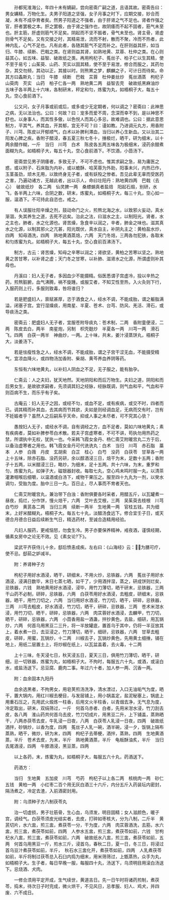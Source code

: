 <!-- { "loadSidebar": true } -->
　　孙都宪淮海公，年四十未有嫡嗣，尝向密斋广嗣之道，且语其故。密斋告曰：男女媾精，万物化生。夫男子阳道之坚强，女子月事之时下，应期交接，妙合而凝，未有不成孕育者矣。然男子阳道之不强者，由于肝肾之气不足也。肾者作强之官，肝者罢极之本。肝之罢极，由于肾之强作也，故阴痿而不起不固者，筋气未至也。肝主筋，肝虚则筋气不足矣。阴起而不坚不振者，骨气未至也。肾主骨，肾虚则骨气不足矣。又有交接之时，其精易泄，流而不射，散而不聚，冷而不热者，此神内乱，心气不足也。凡有此者，各随其脏气不足而补之。在肝则益其肝，如当归、牛膝、续断、巴戟之类。在肾则益其肾，如熟地黄、苁蓉、杜仲之类。在心则益其心，如五味、益智、破故纸之类。再用枸杞子、菟丝子、柏子仁以生其精，使不至于易亏；山茱萸、山药、芡实以固其精，使不至于易泄，修合而服之，其药勿杂，其交勿频，其动以正，其接以时。则熊罴之梦，麒麟之子，可计日而待矣。命其方曰螽斯丸：当归　牛膝　续断　巴戟　苁蓉　杜仲姜丝炒　菟丝酒蒸　枸杞子　山萸肉　芡实　山药　柏子仁各一两　熟地黄二两　益智去壳　破故纸黑麻油炒　五味子各半两上十六味，各制研末，秤定和匀，炼蜜为丸，如梧桐子大，每五十丸，空心食前酒下。

　　公又问，女子月事或前或后，或多或少无定期者，何以调之？密斋曰：此神思之病，无以法治也。公曰：何故？曰：宠多而爱不周，念深而幸不到，是以神思不舒也。以身事人，而其性多傲，以色悦人而其心多忌，故难调也。公曰：据此意思制方，平其气，养其血，开其郁，宜无不可？曰：谨如教。乃进调元丸方，用香附子、川芎、陈皮以开郁顺气，白术以补脾利滞血，当归以养心生新血。又以治其二阳发心脾之疾。香附子醋浸，春五夏三秋七冬十，捶极烂，晒干，研为细末，以十两余醋作糊，一斤　当归　川芎　白术　陈皮各五两五味各为极细末，浸药余醋煮面糊为丸，如梧桐子大，每五十丸，空心食前酒下。不饮酒，小茴汤下。

　　密斋尝见男子阴痿者，多致无子，不可不虑也。惟其求嗣之急，易为庸医之惑，或以附子、石床脂为内补，或以蟾酥、哈芙蓉为外助，阳事未兴，内热已作，玉茎虽劲，顽木无用，以致终身无子者，或有妖殁之惨者。吾见此辈无辜而受医药之害，乃遍动诸方，无越此者，出以示人，命曰壮阳丹：熟地黄四两　巴戟（去心）　破故纸炒　各二两　仙灵脾一两　桑螵蛸真者盐焙　阳起石煅，别研，水飞，各半两上六味，合阴之数，研末，炼蜜丸，如梧桐子大，每三十丸，空心如一服，温酒下。不可持此自恣也，戒之。

　　有人误服壮阳辛燥之剂，鼓动命门之火，煎熬北海之水，以致邪火妄动，真水渐涸，失其养生之道，去死不远矣。治此之法，曰滋水之主，以制阳光。肾者，水之主也，肺者，水之化源也。肾苦燥，急食辛以润之，辛者，肺金之味也。滋其真水之化源，以制其邪火之亢甚，阳光既伏，真水自主，补阴丸主之：黄柏盐水炒，四两　知毋酒洗，四两　熟地黄酒蒸焙，六两　天门冬焙，三两各勿犯铁，各取末和匀炼蜜为丸，如梧桐子大，每五十丸，空心食前百沸汤下。

　　制方，古云：肾苦燥，知母之辛寒以润之；肾欲坚，黄柏之苦寒以坚之。熟地黄之苦甘寒，以补肾之虚；天门冬之甘寒，以补肺、滋肾水之化源，所谓虚则补其母也。

　　丹溪曰：妇人无子者，多因血少不能摄精。俗医悉谓子宫虚冷，投以辛热之药，煎熬脏腑，血气沸腾，祸不旋踵。或服艾者，不知艾性至热，入火灸则下行，入服药则上行，多服则致毒，咎将谁归？

　　若是肥盛妇人，禀赋甚厚，恣于酒食之人，经水不调，不能成胎，谓之躯脂满溢，闭塞子宫。宜行湿燥痰，用南星、半夏、苍术、台芎、防风、羌活、滑石，或导痰汤之类。

　　密斋云：肥盛妇人无子者，宜服苍附导痰丸：苍术制，二两　香附童便浸，二两　陈皮去白，两半　南星炮，另制　枳壳麸炒　半夏各一两　川芎一两　滑石飞，四两　白茯一两半　神曲炒，一两。上十味，共末，姜汁浸蒸饼丸，梧桐子大，淡姜汤下。

　　若是怯瘦性急之人，经水不调，不能成胎，谓之子宫干涩无血，不能摄受精气，宜凉血降火，或四物汤加香附、柴胡、黄芩养血养阴等药。

　　东恒有六味地黄丸，以补妇人阴血之不足，无子服之，能有胎孕。

　　仁斋云：人之夫妇，犹天地然。天地阴阳和而后万物生。夫妇之道，阴阳和而后男女生，是故欲求嗣者，先须调其妇之经脉，经脉既调，则气血和平，气血和平则百病不生，而乐乎有子矣。

　　古庵云：妇人无子之因，或经不匀，或血不足，或有疾病，或交不时，四者而已。调其精而补其血，去其病而节其欲，夫如是则经调血足，无病而交有时，岂有不妊娠者乎？虽然人之后嗣系乎天命，抑或人事之未尽者，可不究其心欤？

　　愚按妇人无子，或经水不调，自有调经之方，血不足者，莫如六味地黄丸；素有疾病者，莫如补脾参苓白术散。若夫子宫虚寒者，不可不讲，苟执勿用热药之禁，所谓执中无权，犹执一也。今采韩飞霞女金丹、杨仁斋艾附暖宫丸二方于后，以备治虚寒者之用也。韩飞霞女金丹可代诜诜丸：白术　当归　川芎　赤石脂　藁本　人参　白薇　丹皮　玄胡索　白芷　桂心　白芍　没药　白茯苓　甘草各一两上十五味，除赤石脂、没药另研，余以醇酒浸三日，焙干为末，足数十五两；香附子十五两，以米醋浸三日，略炒，为细末，足十五两。共十六味，为末，重罗和匀，炼蜜为丸，如弹子大，磁银器封收。每取七丸，空心鸡未鸣时服一丸，以清茶灌漱咽喉后细嚼，以温酒或白汤下，咸物干果压之。服至四十九丸为一剂，以癸水调匀，受胎为度。胎中三日一丸，百日止，尽人事而不育者天也。

　　仁斋艾附暖宫丸，兼治带下白浊：香附俱要各时采者，用醋五斤，以瓦罐煮一昼夜，捣烂，分作饼，慢火焙干，六两　艾叶去艾根，三两　吴茱萸去枝根　川芎　白芍炒　黄芪各二两　当归三两　续断一两半　生地黄一两　官桂五钱。共为细末，上好米醋糊丸，梧桐子大。每五七十丸，淡醋汤食远下。修合宜壬子日，或天德合月德合日益后续断生气日，精选药材，至诚合造精用经验。

　　凡妇人服药，更戒恼怒，勿食生冷。男子亦要保养精神，戒夜酒，谨慎经期，循素女房中之论无不效。见《素女论?下》。

　　梁武平齐获侍儿十余，郄后愤恚成疾。左右曰：《山海经》云：为膳可疗，使不忌。郄茹之妒减半。

　　附：养肾种子方

　　枸杞子用好水酒浸，晒干，研细末，不用火炒，忌铁器，六两　菟丝子用好水酒浸，浸满日数毕，末日七蒸七晒，如干了，少用酒拌湿，蒸之，研成饼则烂矣，忌铁器，六钱　熟地黄用好水酒浸，浸毕，用竹刀薄切，晒干研末，忌铁器，三两　干山药不必制，研碎，忌铁器，六两　白茯苓用好水酒浸，去粗皮，研细末，忌铁器，晒干，用竹刀切之，六两　当归用好水酒浸，竹刀切，晒干，研碎，忌铁器，三两　川芎去粗皮，好水酒浸，竹刀切，晒干，研碎，忌铁器，三两　苍术米泔水浸，用竹刀切，晒干，研碎，忌铁器，六两　肉苁蓉好水酒浸，去麟甲，竹刀切，晒干，研碎，忌铁器，六两　小茴香用盐一酒蛊，拌抄黄色，去盐，细研，用瓦锅炒，六两　何首乌用黑豆二三升，将一半放罐底，置首乌于其中，仍将一半豆放其上，着水煮一日，去豆浸之，竹刀薄切，晒干，细研，忌铁器，六两　甘草去粗皮，研碎，用蜜，瓦锅炒，十二两　川椒去子，瓦锅炒黄色，先用黄土细捶，铺在地上，用纸二层置土上，将炒椒在纸上，以瓦盆盖着，去火毒，十二两

　　上十三味，冬天浸七日，秋天浸五日，夏天三日，俱用竹刀薄切，晒干，研细，忌一切铁器，炼蜜为丸，如梧桐子大。不拘时，每服五六十丸，或酒，或滚白水，或盐汤送下。忌豆腐、鹿肉二事。年过六十者，加人参一两、沉香一两。

　　附：血余固本九阳丹

　　血余选黑者，不拘男女，用皂荚煎汤洗净，清水漂过，入口无油垢气为度，晒干，置大锅内，用红川椒去梗目，与发层铺上，用小锅盖定，盐泥秘塞上，锅底上用重石压之，先用武火煅炼一柱香，后用文火半柱香，以青烟去净，无气息为度，冷定取出，研末，双绢筛过，一斤　何首乌赤者、白者，先用米泔水浸，竹刀刮去皮，各八两　淮山药共何首乌去皮，竹刀切成片，用黑豆二升，上下铺盖，蒸熟晒干，八两赤茯苓去皮，牛乳浸一日夜，八两　白茯苓人乳浸一日夜，四两　破故纸酒拌，砂锅炒，以香为度，四两　菟丝子人乳一碗，酒半碗，浸一夕，饭锅上隔布蒸熟，晒干，微炒，研为末，四两　枸杞子去蒂梗，酒拌，蒸熟，四两　生地黄酒蒸，半斤　苍术去皮，为末，半斤　熟地黄酒蒸，半斤　龟板酥油炙，半斤　当归去尾酒浸，四两　牛膝酒浸，黑豆蒸，四两

　　以上各药，末，炼蜜为丸，如梧桐子大，每服五六十丸，药酒送下。

　　药酒方：

　　当归　生地黄　五加皮　川芎　芍药　枸杞子以上各二两　核桃肉一两　砂仁五钱　黄柏一两　小红枣二百个用无灰白酒三十六斤，内分五斤入药装坛内密封，隔汤煮之，冷定去渣，入前酒密封用。

　　附：乌须种子方八制茯苓丸

　　治一切虚损，男子壮筋骨，生心血，乌须发，明目固精；女人滋颜色，暖子宫，调经气。白茯苓须皮光结实者，去皮，打碎如枣核大，分为八制，二斤半　黄芪切片，水六盅，煎三盅，煮茯苓一分，干为度，六两　肉苁蓉酒洗，去筋，水六盅，煎三盅，煮茯苓如前，四两　人参水五盅，煎三盅，煮茯苓如前，六钱　甘枸杞水八盅，煎三盅，煮茯苓如前，六两　破故纸水八盅，煎三盅，煮茯苓如前，五两　何首乌用黑豆一斤，煎水三斤，浸首乌，春秋二日，夏一日，冬三日，将浸过首乌豆汁煮茯苓如前，半斤，　秋石水三盅化开，煮茯苓如前，四两　人乳煮茯苓如前，半斤将制过茯苓总入石臼内捣为细末，用米筛筛过，上甑蒸热，众手为丸，如梧桐子大。生子者，每日早晚一服，每服四十丸，汤送下，乌须明目用滚白汤送下。忌烧酒、犬肉。

　　一修合须用平定开成，生气续世，黄道吉日。先一日午时将诸药煎制，煮茯苓，捣末，待次日子时完成，微火烘干，不见风日，忌孝服、妇人、鸡犬，并四废、六不成日。

